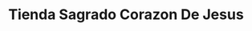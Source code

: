 ---
title: "Tienda Sagrado Corazon De Jesus"
url: /san-sebastian/tienda-sagrado-corazon-de-jesus/
shop: comodidad
---